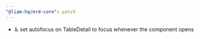 ```yaml
---
"@liam-hq/erd-core": patch
---
```


- ♿️ set autofocus on TableDetail to focus whenever the component opens
